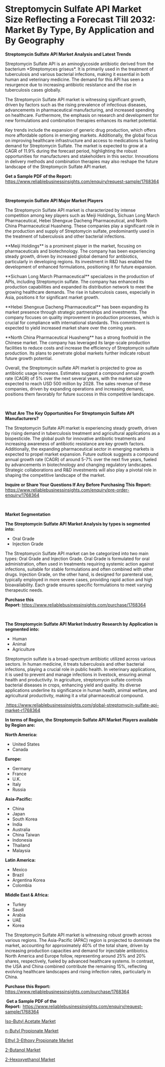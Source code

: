 <p><h1>Streptomycin Sulfate API Market Size Reflecting a Forecast Till 2032: Market By Type, By Application and By Geography</h1></p><p><strong>Streptomycin Sulfate API Market Analysis and Latest Trends</strong></p>
<p><p>Streptomycin Sulfate API is an aminoglycoside antibiotic derived from the bacterium *Streptomyces griseus*. It is primarily used in the treatment of tuberculosis and various bacterial infections, making it essential in both human and veterinary medicine. The demand for this API has seen a resurgence due to increasing antibiotic resistance and the rise in tuberculosis cases globally.</p><p>The Streptomycin Sulfate API market is witnessing significant growth, driven by factors such as the rising prevalence of infectious diseases, advancements in pharmaceutical manufacturing, and increased spending on healthcare. Furthermore, the emphasis on research and development for new formulations and combination therapies enhances its market potential. </p><p>Key trends include the expansion of generic drug production, which offers more affordable options in emerging markets. Additionally, the global focus on improving healthcare infrastructure and access to medications is fueling demand for Streptomycin Sulfate. The market is expected to grow at a CAGR of 11.9% during the forecast period, highlighting the robust opportunities for manufacturers and stakeholders in this sector. Innovations in delivery methods and combination therapies may also reshape the future landscape of the Streptomycin Sulfate API market.</p></p>
<p><strong>Get a Sample PDF of the Report:&nbsp;</strong> <a href="https://www.reliablebusinessinsights.com/enquiry/request-sample/1768364?utm_campaign=1106&utm_medium=2&utm_source=Github&utm_content=ia&utm_term=03042025&utm_id=streptomycin-sulfate-api">https://www.reliablebusinessinsights.com/enquiry/request-sample/1768364</a></p>
<p>&nbsp;</p>
<p><strong>Streptomycin Sulfate API Major Market Players</strong></p>
<p><p>The Streptomycin Sulfate API market is characterized by intense competition among key players such as Meiji Holdings, Sichuan Long March Pharmaceutical, Hebei Shengxue Dacheng Pharmaceutical, and North China Pharmaceutical Huasheng. These companies play a significant role in the production and supply of Streptomycin sulfate, predominantly used in the treatment of tuberculosis and other bacterial infections.</p><p>**Meiji Holdings** is a prominent player in the market, focusing on pharmaceuticals and biotechnology. The company has been experiencing steady growth, driven by increased global demand for antibiotics, particularly in developing regions. Its investment in R&D has enabled the development of enhanced formulations, positioning it for future expansion.</p><p>**Sichuan Long March Pharmaceutical** specializes in the production of APIs, including Streptomycin sulfate. The company has enhanced its production capabilities and expanded its distribution network to meet the growing healthcare demands. The rise in tuberculosis cases, especially in Asia, positions it for significant market growth.</p><p>**Hebei Shengxue Dacheng Pharmaceutical** has been expanding its market presence through strategic partnerships and investments. The company focuses on quality improvement in production processes, which is crucial for compliance with international standards. This commitment is expected to yield increased market share over the coming years.</p><p>**North China Pharmaceutical Huasheng** has a strong foothold in the Chinese market. The company has leveraged its large-scale production facilities to reduce costs and increase the efficiency of Streptomycin sulfate production. Its plans to penetrate global markets further indicate robust future growth potential.</p><p>Overall, the Streptomycin sulfate API market is projected to grow as antibiotic usage increases. Estimates suggest a compound annual growth rate (CAGR) of 5% over the next several years, with the market size expected to reach USD 500 million by 2028. The sales revenue of these companies, driven by expanding operations and increasing demand, positions them favorably for future success in this competitive landscape.</p></p>
<p>&nbsp;</p>
<p><strong>What Are The Key Opportunities For Streptomycin Sulfate API Manufacturers?</strong></p>
<p><p>The Streptomycin Sulfate API market is experiencing steady growth, driven by rising demand in tuberculosis treatment and agricultural applications as a biopesticide. The global push for innovative antibiotic treatments and increasing awareness of antibiotic resistance are key growth factors. Additionally, the expanding pharmaceutical sector in emerging markets is expected to propel market expansion. Future outlook suggests a compound annual growth rate (CAGR) of around 5-7% over the next five years, fueled by advancements in biotechnology and changing regulatory landscapes. Strategic collaborations and R&D investments will also play a pivotal role in shaping the competitive landscape of the market.</p></p>
<p><strong>Inquire or Share Your Questions If Any Before Purchasing This Report:</strong> <a href="https://www.reliablebusinessinsights.com/enquiry/pre-order-enquiry/1768364?utm_campaign=1106&utm_medium=2&utm_source=Github&utm_content=ia&utm_term=03042025&utm_id=streptomycin-sulfate-api">https://www.reliablebusinessinsights.com/enquiry/pre-order-enquiry/1768364</a></p>
<p>&nbsp;</p>
<p><strong>Market Segmentation</strong></p>
<p><strong>The Streptomycin Sulfate API Market Analysis by types is segmented into:</strong></p>
<p><ul><li>Oral Grade</li><li>Injection Grade</li></ul></p>
<p><p>The Streptomycin Sulfate API market can be categorized into two main types: Oral Grade and Injection Grade. Oral Grade is formulated for oral administration, often used in treatments requiring systemic action against infections, suitable for stable formulations and often combined with other drugs. Injection Grade, on the other hand, is designed for parenteral use, typically employed in more severe cases, providing rapid action and high bioavailability. Each grade ensures specific formulations to meet varying therapeutic needs.</p></p>
<p><strong>Purchase this Report:&nbsp;</strong><a href="https://www.reliablebusinessinsights.com/purchase/1768364?utm_campaign=1106&utm_medium=2&utm_source=Github&utm_content=ia&utm_term=03042025&utm_id=streptomycin-sulfate-api">https://www.reliablebusinessinsights.com/purchase/1768364</a></p>
<p>&nbsp;</p>
<p><strong>The Streptomycin Sulfate API Market Industry Research by Application is segmented into:</strong></p>
<p><ul><li>Human</li><li>Animal</li><li>Agriculture</li></ul></p>
<p><p>Streptomycin sulfate is a broad-spectrum antibiotic utilized across various sectors. In human medicine, it treats tuberculosis and other bacterial infections, playing a crucial role in public health. In veterinary applications, it is used to prevent and manage infections in livestock, ensuring animal health and productivity. In agriculture, streptomycin sulfate controls bacterial diseases in crops, enhancing yield and quality. Its diverse applications underline its significance in human health, animal welfare, and agricultural productivity, making it a vital pharmaceutical compound.</p></p>
<p><a href="https://www.reliablebusinessinsights.com/global-streptomycin-sulfate-api-market-r1768364?utm_campaign=1106&utm_medium=2&utm_source=Github&utm_content=ia&utm_term=03042025&utm_id=streptomycin-sulfate-api">&nbsp;https://www.reliablebusinessinsights.com/global-streptomycin-sulfate-api-market-r1768364</a></p>
<p><strong>In terms of Region, the Streptomycin Sulfate API Market Players available by Region are:</strong></p>
<p>
    <p> <strong> North America: </strong>
        <ul>
            <li>United States</li>
            <li>Canada</li>
        </ul>
        </p> 
    <p> <strong> Europe: </strong>
        <ul>
            <li>Germany</li>
            <li>France</li>
            <li>U.K.</li>
            <li>Italy</li>
            <li>Russia</li>
        </ul>
        </p> 
    <p> <strong> Asia-Pacific: </strong>
        <ul>
            <li>China</li>
            <li>Japan</li>
            <li>South Korea</li>
            <li>India</li>
            <li>Australia</li>
            <li>China Taiwan</li>
            <li>Indonesia</li>
            <li>Thailand</li>
            <li>Malaysia</li>
        </ul>
        </p> 
    <p> <strong> Latin America: </strong>
        <ul>
            <li>Mexico</li>
            <li>Brazil</li>
            <li>Argentina Korea</li>
            <li>Colombia</li>
        </ul>
        </p> 
    <p> <strong> Middle East & Africa: </strong>
        <ul>
            <li>Turkey</li>
            <li>Saudi</li>
            <li>Arabia</li>
            <li>UAE</li>
            <li>Korea</li>
        </ul>
    </p>
    </p>
<p><p>The Streptomycin Sulfate API market is witnessing robust growth across various regions. The Asia-Pacific (APAC) region is projected to dominate the market, accounting for approximately 40% of the total share, driven by increasing production capacities and demand for injectable antibiotics. North America and Europe follow, representing around 25% and 20% shares, respectively, fueled by advanced healthcare systems. In contrast, the USA and China combined contribute the remaining 15%, reflecting evolving healthcare landscapes and rising infection rates, particularly in China.</p></p>
<p><strong>Purchase this Report: </strong><a href="https://www.reliablebusinessinsights.com/purchase/1768364?utm_campaign=1106&utm_medium=2&utm_source=Github&utm_content=ia&utm_term=03042025&utm_id=streptomycin-sulfate-api">https://www.reliablebusinessinsights.com/purchase/1768364</a></p>
<p>&nbsp;<strong>Get a Sample PDF of the Report:&nbsp;&nbsp;</strong><a href="https://www.reliablebusinessinsights.com/enquiry/request-sample/1768364?utm_campaign=1106&utm_medium=2&utm_source=Github&utm_content=ia&utm_term=03042025&utm_id=streptomycin-sulfate-api">https://www.reliablebusinessinsights.com/enquiry/request-sample/1768364</a></p>
<p><strong></strong></p>
<p><p><a href="https://github.com/abdhsheila7/Market-Research-Report-List-1/blob/main/iso-butyl-acetate-market.md?utm_campaign=1106&utm_medium=2&utm_source=Github&utm_content=ia&utm_term=03042025&utm_id=streptomycin-sulfate-api">Iso-Butyl Acetate Market</a></p><p><a href="https://github.com/godekkutero4/Market-Research-Report-List-1/blob/main/n-butyl-propionate-market.md?utm_campaign=1106&utm_medium=2&utm_source=Github&utm_content=ia&utm_term=03042025&utm_id=streptomycin-sulfate-api">n-Butyl Propionate Market</a></p><p><a href="https://github.com/rumaskdallys2/Market-Research-Report-List-1/blob/main/ethyl-3-ethoxy-propionate-market.md?utm_campaign=1106&utm_medium=2&utm_source=Github&utm_content=ia&utm_term=03042025&utm_id=streptomycin-sulfate-api">Ethyl 3-Ethoxy Propionate Market</a></p><p><a href="https://github.com/rjaibiagha/Market-Research-Report-List-1/blob/main/2-butanol-market.md?utm_campaign=1106&utm_medium=2&utm_source=Github&utm_content=ia&utm_term=03042025&utm_id=streptomycin-sulfate-api">2-Butanol Market</a></p><p><a href="https://github.com/brinnoifon/Market-Research-Report-List-1/blob/main/2-hexoxyethanol-market.md?utm_campaign=1106&utm_medium=2&utm_source=Github&utm_content=ia&utm_term=03042025&utm_id=streptomycin-sulfate-api">2-Hexoxyethanol Market</a></p></p>